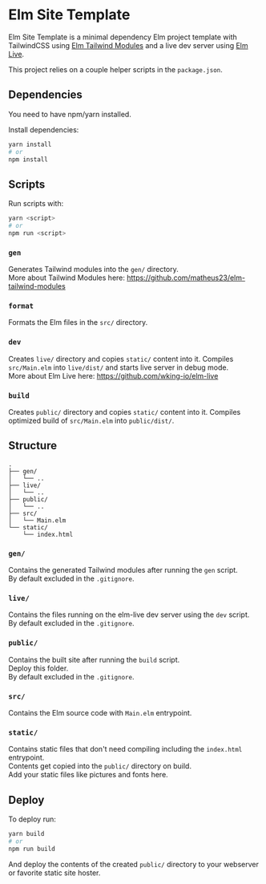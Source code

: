 # Elm Site Template

Elm Site Template is a minimal dependency Elm project template with TailwindCSS using [Elm Tailwind Modules](https://github.com/matheus23/elm-tailwind-modules) and a live dev server using [Elm Live](https://github.com/wking-io/elm-live).

This project relies on a couple helper scripts in the `package.json`.

## Dependencies

You need to have npm/yarn installed.

Install dependencies:

```sh
yarn install
# or
npm install
```

## Scripts

Run scripts with:

```sh
yarn <script>
# or
npm run <script>
```

### `gen`

Generates Tailwind modules into the `gen/` directory.\
More about Tailwind Modules here: https://github.com/matheus23/elm-tailwind-modules

### `format`

Formats the Elm files in the `src/` directory.

### `dev`

Creates `live/` directory and copies `static/` content into it. Compiles `src/Main.elm` into `live/dist/` and starts live server in debug mode.\
More about Elm Live here: https://github.com/wking-io/elm-live

### `build`

Creates `public/` directory and copies `static/` content into it. Compiles optimized build of `src/Main.elm` into `public/dist/`.

## Structure

```
.
├── gen/
│   └── ..
├── live/
│   └── ..
├── public/
│   └── ..
├── src/
│   └── Main.elm
└── static/
    └── index.html
```

### `gen/`

Contains the generated Tailwind modules after running the `gen` script.\
By default excluded in the `.gitignore`.

### `live/`

Contains the files running on the elm-live dev server using the `dev` script.\
By default excluded in the `.gitignore`.

### `public/`

Contains the built site after running the `build` script.\
Deploy this folder.\
By default excluded in the `.gitignore`.

### `src/`

Contains the Elm source code with `Main.elm` entrypoint.

### `static/`

Contains static files that don't need compiling including the `index.html` entrypoint.\
Contents get copied into the `public/` directory on build.\
Add your static files like pictures and fonts here.

## Deploy

To deploy run:

```sh
yarn build
# or
npm run build
```

And deploy the contents of the created `public/` directory to your webserver or favorite static site hoster.